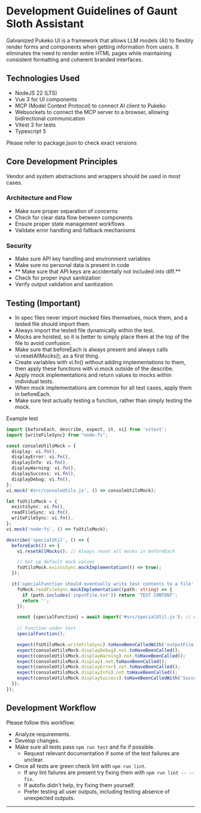 # Development Guidelines of Gaunt Sloth Assistant

Galvanized Pukeko UI is a framework that allows LLM models (AI) to flexibly render forms and components when
getting information from users. It eliminates the need to render entire HTML pages while maintaining consistent
formatting and coherent branded interfaces.

## Technologies Used
- NodeJS 22 (LTS)
- Vue 3 for UI components
- MCP (Model Context Protocol) to connect AI client to Pukeko
- Websockets to connect the MCP server to a browser, allowing bidirectional communication
- Vitest 3 for tests
- Typescript 5

Please refer to package.json to check exact versions

## Core Development Principles

Vendor and system abstractions and wrappers should be used in most cases.

### Architecture and Flow
- Make sure proper separation of concerns
- Check for clear data flow between components
- Ensure proper state management workflows
- Validate error handling and fallback mechanisms

### Security
- Make sure API key handling and environment variables
- Make sure no personal data is present in code
- ** Make sure that API keys are accidentally not included into diff.**
- Check for proper input sanitization
- Verify output validation and sanitization

## Testing (Important)

- In spec files never import mocked files themselves, mock them, and a tested file should import them.
- Always import the tested file dynamically within the test.
- Mocks are hoisted, so it is better to simply place them at the top of the file to avoid confusion.
- Make sure that beforeEach is always present and always calls vi.resetAllMocks(); as a first thing.
- Create variables with vi.fn() without adding implementations to them, then apply these functions with vi.mock outside of the describe.
- Apply mock implementations and return values to mocks within individual tests.
- When mock implementations are common for all test cases, apply them in beforeEach.
- Make sure test actually testing a function, rather than simply testing the mock.

Example test

```typescript
import {beforeEach, describe, expect, it, vi} from 'vitest';
import {writeFileSync} from "node:fs";

const consoleUtilsMock = {
  display: vi.fn(),
  displayError: vi.fn(),
  displayInfo: vi.fn(),
  displayWarning: vi.fn(),
  displaySuccess: vi.fn(),
  displayDebug: vi.fn(),
};
vi.mock('#src/consoleUtils.js', () => consoleUtilsMock);

let fsUtilsMock = {
  existsSync: vi.fn(),
  readFileSync: vi.fn(),
  writeFileSync: vi.fn(),
};
vi.mock('node:fs', () => fsUtilsMock);

describe('specialUtil', () => {
  beforeEach(() => {
    vi.resetAllMocks(); // Always reset all mocks in beforeEach

    // Set up default mock values
    fsUtilsMock.existsSync.mockImplementation(() => true);
  });

  it('specialFunction should eventually write test contents to a file', async () => {
    fsMock.readFileSync.mockImplementation((path: string) => {
      if (path.includes('inputFile.txt')) return 'TEST CONTENT';
      return '';
    });

    const {specialFunction} = await import('#src/specialUtil.js'); // Always import tested file within the test
    
    // Function under test
    specialFunction();

    expect(fsUtilsMock.writeFileSync).toHaveBeenCalledWith('outputFile.txt', 'TEST CONTENT\nEXTRA CONTENT');
    expect(consoleUtilsMock.displayDebug).not.toHaveBeenCalled();
    expect(consoleUtilsMock.displayWarning).not.toHaveBeenCalled();
    expect(consoleUtilsMock.display).not.toHaveBeenCalled();
    expect(consoleUtilsMock.displayError).not.toHaveBeenCalled();
    expect(consoleUtilsMock.displayInfo).not.toHaveBeenCalled();
    expect(consoleUtilsMock.displaySuccess).toHaveBeenCalledWith('Successfully transferred to outputFile.txt');
  });
});
```

## Development Workflow

Please follow this workflow:

- Analyze requirements.
- Develop changes.
- Make sure all tests pass `npm run test` and fix if possible.
    - Request relevant documentation if some of the test failures are unclear.
- Once all tests are green check lint with `npm run lint`.
    - If any lint failures are present try fixing them with `npm run lint -- --fix`.
    - If autofix didn't help, try fixing them yourself.
    - Prefer testing all user outputs, including testing absence of unexpected outputs.

---

